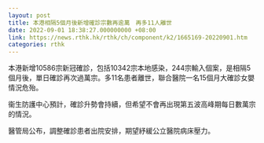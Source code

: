 ```yaml
---
layout: post
title: 本港相隔5個月後新增確診宗數再逾萬　再多11人離世
date: 2022-09-01 18:38:27.000000000 +08:00
link: https://news.rthk.hk/rthk/ch/component/k2/1665169-20220901.htm
categories: rthk
---
```


本港新增10586宗新冠確診，包括10342宗本地感染，244宗輸入個案，是相隔5個月後，單日確診再次過萬宗。多11名患者離世，聯合醫院一名15個月大確診女嬰情況危殆。

衞生防護中心預計，確診升勢會持續，但希望不會再出現第五波高峰期每日數萬宗的情況。

醫管局公布，調整確診患者出院安排，期望紓緩公立醫院病床壓力。
